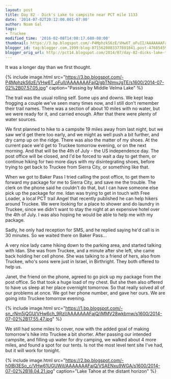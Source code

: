 ```yaml
---
layout: post
title: Day 82 - Dick's Lake to campsite near PCT mile 1133
date: '2014-07-02T20:12:00.001-07:00'
author: Noam Gal
tags:
- Truckee
modified_time: '2016-02-08T14:08:17.680-08:00'
thumbnail: https://3.bp.blogspot.com/-P4MphzkS6zE/VHw6T_oFuII/AAAAAAAFajQ/gbTNlmvJgTE/s72-c/2014-07-02%2B07.57.05.jpg
blogger_id: tag:blogger.com,1999:blog-8715620883377891841.post-4768545905052702376
blogger_orig_url: http://pct14.blogspot.com/2014/07/day-82-dicks-lake-to-campsite-near-pct.html
---
```


It was a longer day than we first thought.

{% include image.html src="https://3.bp.blogspot.com/-P4MphzkS6zE/VHw6T_oFuII/AAAAAAAFajQ/gbTNlmvJgTE/s1600/2014-07-02%2B07.57.05.jpg" caption="Passing by Middle Velma Lake" %}

The trail was the usual rolling self. Some ups and downs. We kept leap frogging a couple we've seen many times now, and I still don't remember their trail names. There was a section of about 10 miles with no water, but we were ready for it, and carried enough. After that there were plenty of water sources.

We first planned to hike to a campsite 19 miles away from last night, but we saw we'd get there too early, and we might as well push a bit further, and dry camp up on the ridge. There was also the matter of my shoes. At the current pace we'd get to Truckee tomorrow evening, or on the next morning. And that will be the 4th of July - the US independence day. The post office will be closed, and I'd be forced to wait a day to get them, or continue hiking for two more days with my disintegrating shoes, before trying to get back to Truckee from Sierra City, or something like that.

When we got to Baker Pass I tried calling the post office, to get them to forward my package for me to Sierra City, and save me the trouble. The clerk on the phone said he couldn't do that, but I can have someone else pick up the package for me. Idan was trying to get in touch with Free Loader, a local PCT trail Angel that recently published he can help hikers around Truckee. We were looking for a place to shower and do laundry in Truckee, since we didn't want to stay the night at an expensive hotel over the 4th of July. I was also hoping he would be able to help me with my package.

Sadly, he only had reception for SMS, and he replied saying he'd call is in 30 minutes. So we waited there on Baker Pass...

A very nice lady came hiking down to the parking area, and started talking with Idan. She was from Truckee, and a minute after she left, she came back holding her cell phone. She was talking to a friend of hers, also from Truckee, who's sons were just in Israel, in Birthright. They both offered to help us.

Janet, the friend on the phone, agreed to go pick up my package from the post office. So that took a huge load of my chest. But she then also offered to have us sleep at her place overnight tomorrow. So that really solved all of our problems at once. We got her phone number, and gave her ours. We are going into Truckee tomorrow evening.

{% include image.html src="https://1.bp.blogspot.com/-sn_rNm5jQGU/VHw6ch_9RzI/AAAAAAAFajQ/iMMV28wkbmw/s1600/2014-07-02%2B17.55.47.jpg" %}

We still had some miles to cover, now with the added goal of making tomorrow's hike into Truckee a bit shorter. After passing our intended campsite, and filling up water for dry camping, we walked about 4 more miles, and found a spot for our tents. Is not the most level tent site I've had, but it will work for tonight.

{% include image.html src="https://2.bp.blogspot.com/-h0lBi3ESo_c/VHw61UGUWiI/AAAAAAAFajQ/VSAENxu9WGA/s1600/2014-07-02%2B18.04.21.jpg" caption="Lake Tahoe at the distant horizon" %}

